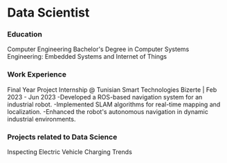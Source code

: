 # Data Scientist

### Education
Computer Engineering 
Bachelor's Degree in Computer Systems Engineering: Embedded Systems and Internet of Things 

### Work Experience
Final Year Project Internship @ Tunisian Smart Technologies Bizerte | Feb 2023 - Jun 2023
-Developed a ROS-based navigation system for an industrial robot.
-Implemented SLAM algorithms for real-time mapping and localization.
-Enhanced the robot's autonomous navigation in dynamic industrial environments.

### Projects related to Data Science
Inspecting Electric Vehicle Charging Trends
